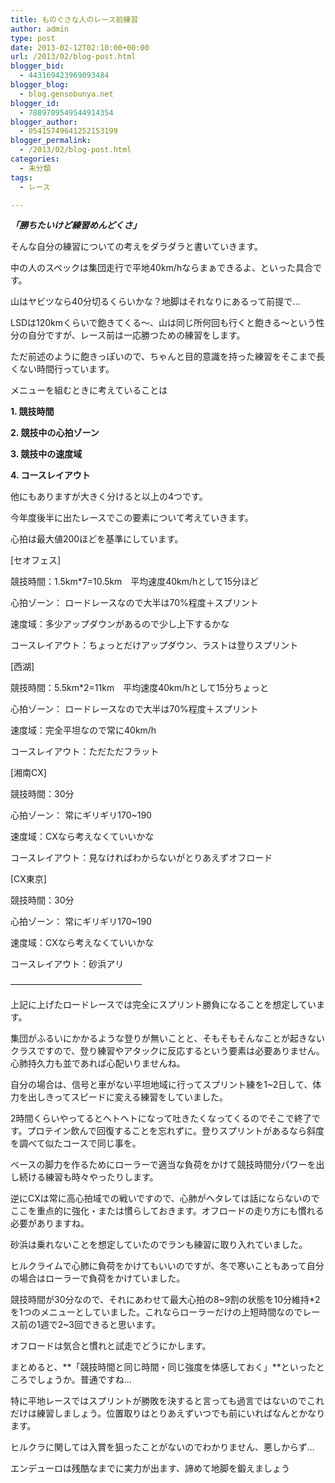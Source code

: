 ```yaml
---
title: ものぐさな人のレース前練習
author: admin
type: post
date: 2013-02-12T02:10:00+00:00
url: /2013/02/blog-post.html
blogger_bid:
  - 443169423969093484
blogger_blog:
  - blog.gensobunya.net
blogger_id:
  - 7889709549544914354
blogger_author:
  - 05415749641252153199
blogger_permalink:
  - /2013/02/blog-post.html
categories:
  - 未分類
tags:
  - レース

---
```

**_「勝ちたいけど練習めんどくさ」_**

そんな自分の練習についての考えをダラダラと書いていきます。
  
中の人のスペックは集団走行で平地40km/hならまぁできるよ、といった具合です。
  
山はヤビツなら40分切るくらいかな？地脚はそれなりにあるって前提で…

LSDは120kmくらいで飽きてくる～、山は同じ所何回も行くと飽きる～という性分の自分ですが、レース前は一応勝つための練習をします。
  
ただ前述のように飽きっぽいので、ちゃんと目的意識を持った練習をそこまで長くない時間行っています。

メニューを組むときに考えていることは

**1. 競技時間**
  
**2. 競技中の心拍ゾーン**
  
**3. 競技中の速度域**
  
**4. コースレイアウト**

他にもありますが大きく分けると以上の4つです。

今年度後半に出たレースでこの要素について考えていきます。
  
心拍は最大値200ほどを基準にしています。

[セオフェス]
  
競技時間：1.5km*7=10.5km　平均速度40km/hとして15分ほど
  
心拍ゾーン： ロードレースなので大半は70%程度＋スプリント
  
速度域：多少アップダウンがあるので少し上下するかな
  
コースレイアウト：ちょっとだけアップダウン、ラストは登りスプリント

[西湖]
  
競技時間：5.5km*2=11km　平均速度40km/hとして15分ちょっと
  
心拍ゾーン： ロードレースなので大半は70%程度＋スプリント
  
速度域：完全平坦なので常に40km/h
  
コースレイアウト：ただただフラット

[湘南CX]
  
競技時間：30分
  
心拍ゾーン： 常にギリギリ170~190
  
速度域：CXなら考えなくていいかな
  
コースレイアウト：見なければわからないがとりあえずオフロード

[CX東京]
  
競技時間：30分
  
心拍ゾーン： 常にギリギリ170~190
  
速度域：CXなら考えなくていいかな
  
コースレイアウト：砂浜アリ

&#8212;&#8212;&#8212;&#8212;&#8212;&#8212;&#8212;&#8212;&#8212;&#8212;&#8212;&#8212;&#8212;&#8212;&#8212;
  
上記に上げたロードレースでは完全にスプリント勝負になることを想定しています。
  
集団がふるいにかかるような登りが無いことと、そもそもそんなことが起きないクラスですので、登り練習やアタックに反応するという要素は必要ありません。心肺持久力も並であれば心配いりませんね。

自分の場合は、信号と車がない平坦地域に行ってスプリント練を1~2日して、体力を出しきってスピードに変える練習をしていました。
  
2時間くらいやってるとヘトヘトになって吐きたくなってくるのでそこで終了です。プロテイン飲んで回復することを忘れずに。登りスプリントがあるなら斜度を調べて似たコースで同じ事を。
  
ベースの脚力を作るためにローラーで適当な負荷をかけて競技時間分パワーを出し続ける練習も時々やったりします。

逆にCXは常に高心拍域での戦いですので、心肺がヘタレては話にならないのでここを重点的に強化・または慣らしておきます。オフロードの走り方にも慣れる必要がありますね。
  
砂浜は乗れないことを想定していたのでランも練習に取り入れていました。

ヒルクライムで心肺に負荷をかけてもいいのですが、冬で寒いこともあって自分の場合はローラーで負荷をかけていました。
  
競技時間が30分なので、それにあわせて最大心拍の8~9割の状態を10分維持*2を1つのメニューとしていました。これならローラーだけの上短時間なのでレース前の1週で2~3回できると思います。
  
オフロードは気合と慣れと試走でどうにかします。

まとめると、**「競技時間と同じ時間・同じ強度を体感しておく」**といったところでしょうか。普通ですね…
  
特に平地レースではスプリントが勝敗を決すると言っても過言ではないのでこれだけは練習しましょう。位置取りはとりあえずいつでも前にいればなんとかなります。
  
ヒルクラに関しては入賞を狙ったことがないのでわかりません、悪しからず…
  
エンデューロは残酷なまでに実力が出ます、諦めて地脚を鍛えましょう



<!-- WP QUADS Content Ad Plugin v. 1.6.0 -->

<div class="quads-location quads-ad1" id="quads-ad1" style="float:none;margin:0px;">
  <!-- gensou-cycle_banner2_AdSense3_1x1_as -->
  
  <ins class="adsbygoogle"
     style="display:block"
     data-ad-client="ca-pub-0056151430743709"
     data-ad-slot="4152578227"
     data-ad-format="auto"></ins>
</div>